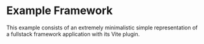 # Example Framework

This example consists of an extremely minimalistic simple representation of a fullstack framework application with its Vite plugin.

